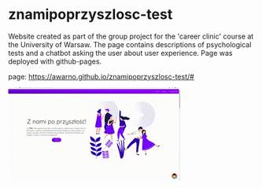 # znamipoprzyszlosc-test

Website created as part of the group project for the 'career clinic' course at the University of Warsaw. 
The page contains descriptions of psychological tests and a chatbot asking the user about user experience. Page was deployed with github-pages.

page: https://awarno.github.io/znamipoprzyszlosc-test/#

![](ux_chatbot.gif)





